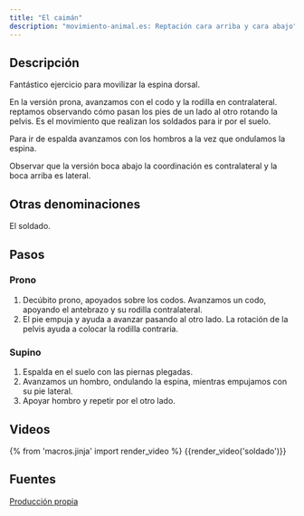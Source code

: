 ```yaml
---
title: "El caimán"
description: "movimiento-animal.es: Reptación cara arriba y cara abajo"
---
```


## Descripción

Fantástico ejercicio para movilizar la espina dorsal.

En la versión prona, avanzamos con el codo y la rodilla en contralateral. reptamos observando cómo pasan los pies de un lado al otro rotando la pelvis. Es el movimiento que realizan los soldados para ir por el suelo.

Para ir de espalda avanzamos con los hombros a la vez que ondulamos la espina.

Observar que la versión boca abajo la coordinación es contralateral y la boca arriba es lateral.

## Otras denominaciones

El soldado.

## Pasos

### Prono

1. Decúbito prono, apoyados sobre los codos. Avanzamos un codo, apoyando el antebrazo y su rodilla contralateral.
2. El pie empuja y ayuda a avanzar pasando al otro lado. La rotación de la pelvis ayuda a colocar la rodilla contraria.

### Supino

1. Espalda en el suelo con las piernas plegadas.
2. Avanzamos un hombro, ondulando la espina, mientras empujamos con su pie lateral.
3. Apoyar hombro y repetir por el otro lado.

## Videos

{% from 'macros.jinja' import render_video %}
{{render_video('soldado')}}

## Fuentes

[Producción propia]({{config.site_url}})
